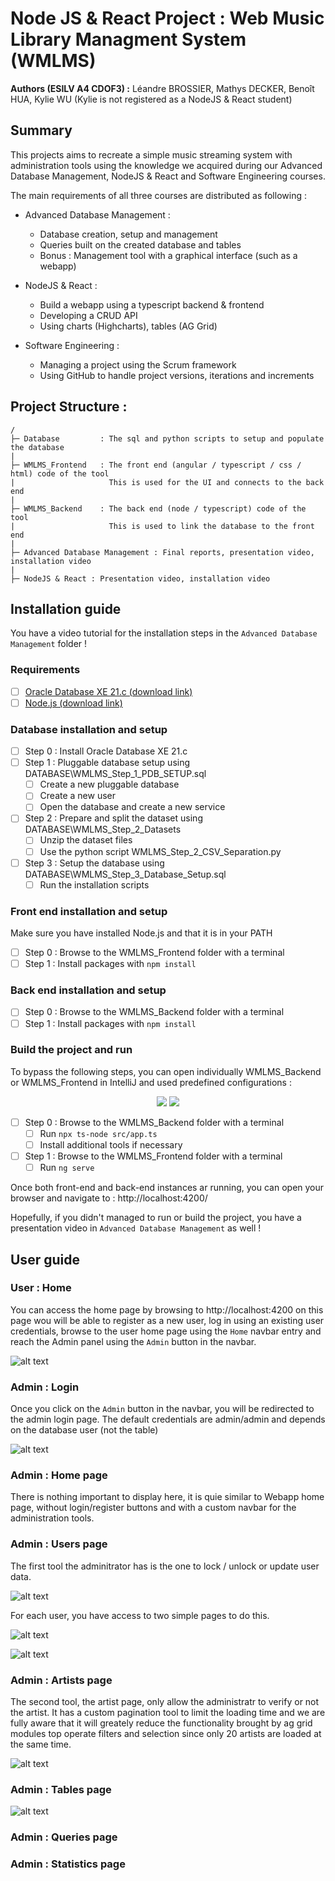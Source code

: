 # Node JS & React Project : Web Music Library Managment System (WMLMS)

**Authors (ESILV A4 CDOF3) :** Léandre BROSSIER, Mathys DECKER, Benoît HUA, Kylie WU (Kylie is not registered as a NodeJS & React student)

## Summary

This projects aims to recreate a simple music streaming system with administration tools using the knowledge we acquired during our Advanced Database Management, NodeJS & React and Software Engineering courses.  

The main requirements of all three courses are distributed as following :

- Advanced Database Management : 
  - Database creation, setup and management
  - Queries built on the created database and tables
  - Bonus : Management tool with a graphical interface (such as a webapp) 
  
- NodeJS & React :
  - Build a  webapp using a typescript backend & frontend
  - Developing a CRUD API
  - Using charts (Highcharts), tables (AG Grid)
  
- Software Engineering :
  - Managing a project using the Scrum framework
  - Using GitHub to handle project versions, iterations and increments

## Project Structure : 

```
/
├─ Database         : The sql and python scripts to setup and populate the database
|
├─ WMLMS_Frontend   : The front end (angular / typescript / css / html) code of the tool
|                     This is used for the UI and connects to the back end
|           
├─ WMLMS_Backend    : The back end (node / typescript) code of the tool
|                     This is used to link the database to the front end
|
├─ Advanced Database Management : Final reports, presentation video, installation video
|
├─ NodeJS & React : Presentation video, installation video

```

## Installation guide

You have a video tutorial for the installation steps in the `Advanced Database Management` folder !

### Requirements

- [ ] [Oracle Database XE 21.c (download link)](https://www.oracle.com/database/technologies/xe-downloads.html)
- [ ] [Node.js (download link)](https://nodejs.org/en)

### Database installation and setup

- [ ] Step 0 : Install Oracle Database XE 21.c
- [ ] Step 1 : Pluggable database setup using DATABASE\WMLMS_Step_1_PDB_SETUP.sql
  - [ ] Create a new pluggable database
  - [ ] Create a new user
  - [ ] Open the database and create a new service
- [ ] Step 2 : Prepare and split the dataset using DATABASE\WMLMS_Step_2_Datasets
  - [ ] Unzip the dataset files
  - [ ] Use the python script WMLMS_Step_2_CSV_Separation.py 
- [ ] Step 3 : Setup the database using  DATABASE\WMLMS_Step_3_Database_Setup.sql
  - [ ] Run the installation scripts

### Front end installation and setup

Make sure you have installed Node.js and that it is in your PATH

- [ ] Step 0 : Browse to the WMLMS_Frontend folder with a terminal
- [ ] Step 1 : Install packages with `npm install`

### Back end installation and setup

- [ ] Step 0 : Browse to the WMLMS_Backend folder with a terminal
- [ ] Step 1 : Install packages with `npm install`

### Build the project and run

To bypass the following steps, you can open individually WMLMS_Backend or WMLMS_Frontend in IntelliJ and used predefined configurations :

<p align="center">
 <img src="Advanced Database Management/Readme_Assets/IntelliJ_Backend_Run.png" />
 <img src="Advanced Database Management/Readme_Assets//IntelliJ_Frontend_Run.png" />
</p>


- [ ] Step 0 : Browse to the WMLMS_Backend folder with a terminal
  - [ ] Run `npx ts-node src/app.ts`
  - [ ] Install additional tools if necessary
- [ ] Step 1 : Browse to the WMLMS_Frontend folder with a terminal
  - [ ] Run `ng serve`

Once both front-end and back-end instances ar running, you can open your browser and navigate to : http://localhost:4200/

Hopefully, if you didn't managed to run or build the project, you have a presentation video in `Advanced Database Management` as well !

## User guide

### User : **Home**

You can access the home page by browsing to http://localhost:4200 on this page wou will be able to register as a new user, log in using an existing user credentials, browse to the user home page using the `Home` navbar entry and reach the Admin panel using the `Admin` button in the navbar.

![alt text](NodeJS_React/Readme_Ressources/UG_Home.png)


### Admin : **Login**

Once you click on the `Admin` button in the navbar, you will be redirected to the admin login page. The default credentials are admin/admin and depends on the database user (not the table)

![alt text](NodeJS_React/Readme_Ressources/UG_Admin_Login.png)

### Admin : **Home page**

There is nothing important to display here, it is quie similar to Webapp home page, without login/register buttons and with a custom navbar for the administration tools.

### Admin : **Users page**

The first tool the adminitrator has is the one to lock / unlock or update user data. 

![alt text](NodeJS_React/Readme_Ressources/UG_Admin_Users.png)

For each user, you have access to two simple pages to do this.

![alt text](NodeJS_React/Readme_Ressources/UG_Admin_User_Edit.png)

![alt text](NodeJS_React/Readme_Ressources/UG_Admin_User_View.png)

### Admin : **Artists page**

The second tool, the artist page, only allow the administratr to verify or not the artist. It has a custom pagination tool to limit the loading time and we are fully aware that it will greately reduce the functionality brought by ag grid modules top operate filters and selection since only 20 artists are loaded at the same time.

![alt text](NodeJS_React/Readme_Ressources/UG_Admin_Artist.png)

### Admin : **Tables page**


![alt text](image.png)

### Admin : **Queries page**
### Admin : **Statistics page**